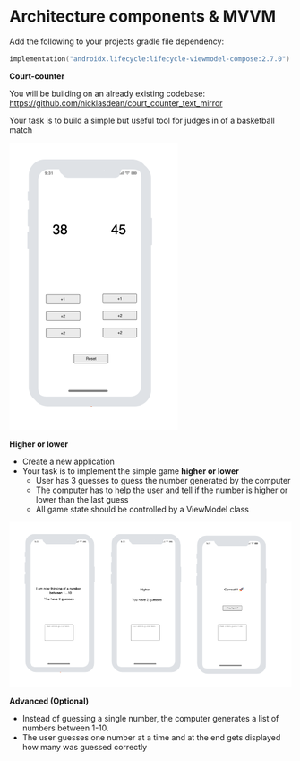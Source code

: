 # Architecture components & MVVM



Add the following to your projects gradle file dependency: 

```kotlin
implementation("androidx.lifecycle:lifecycle-viewmodel-compose:2.7.0")
```



**Court-counter**

You will be building on an already existing codebase: https://github.com/nicklasdean/court_counter_text_mirror

Your task is to build a simple but useful tool for judges in of a basketball match

<img src="assets/image-20240311123349284.png" alt="image-20240311123349284" style="zoom:50%;" />

**Higher or lower**

- Create a new application
- Your task is to implement the simple game **higher or lower**
  - User has 3 guesses to guess the number generated by the computer
  - The computer has to help the user and tell if the number is higher or lower than the last guess
  - All game state should be controlled by a ViewModel class

![image-20240311122450605](assets/image-20240311122450605.png)

**Advanced (Optional)**

- Instead of guessing a single number, the computer generates a list of numbers between 1-10.
- The user guesses one number at a time and at the end gets displayed how many was guessed correctly